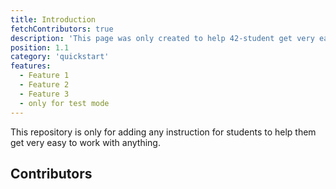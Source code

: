 ```yaml
---
title: Introduction
fetchContributors: true
description: 'This page was only created to help 42-student get very easy work with anything'
position: 1.1
category: 'quickstart'
features:
  - Feature 1
  - Feature 2
  - Feature 3
  - only for test mode
---
```

This repository is only for adding any instruction for students to help them get very easy to work with anything.


## Contributors

<contributors :items="$contributors"></contributors>